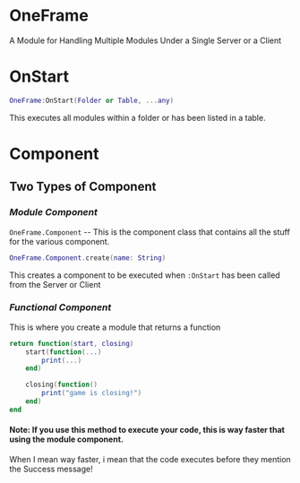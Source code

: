 # __OneFrame__

A Module for Handling Multiple Modules Under a Single Server or a Client

# OnStart
```lua
OneFrame:OnStart(Folder or Table, ...any)
```

This executes all modules within a folder or has been listed in a table.

# __Component__


## __Two Types of Component__

### _Module Component_

`OneFrame.Component`
-- This is the component class that contains all the stuff for the various component.

```lua
OneFrame.Component.create(name: String)
```
This creates a component to be executed when `:OnStart` has been called from the Server or Client

### _Functional Component_
This is where you create a module that returns a function

```lua
return function(start, closing)
    start(function(...)
        print(...)
    end)

    closing(function()
        print("game is closing!")
    end)
end
```

#### __Note:__ If you use this method to execute your code, this is way faster that using the module component.

When I mean way faster, i mean that the code executes before they mention the Success message!
